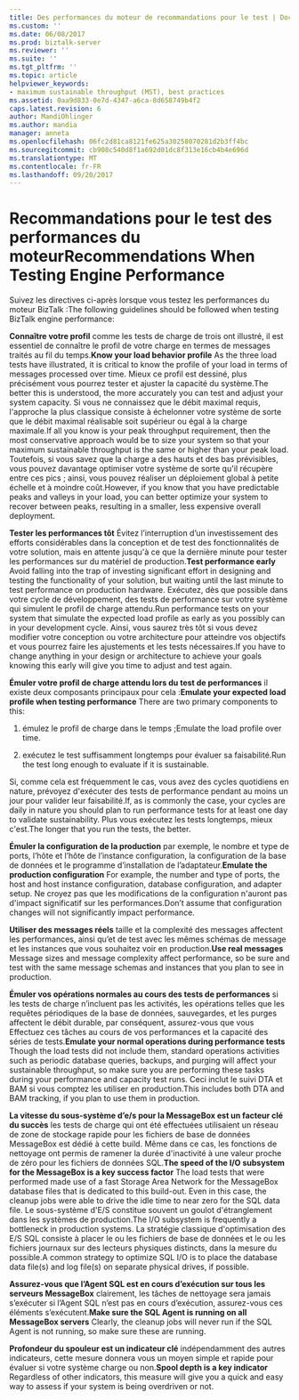 ```yaml
---
title: Des performances du moteur de recommandations pour le test | Documents Microsoft
ms.custom: ''
ms.date: 06/08/2017
ms.prod: biztalk-server
ms.reviewer: ''
ms.suite: ''
ms.tgt_pltfrm: ''
ms.topic: article
helpviewer_keywords:
- maximum sustainable throughput (MST), best practices
ms.assetid: 0aa9d833-0e7d-4347-a6ca-8d658749b4f2
caps.latest.revision: 6
author: MandiOhlinger
ms.author: mandia
manager: anneta
ms.openlocfilehash: 06fc2d81ca8121fe625a30258070281d2b3ff4bc
ms.sourcegitcommit: cb908c540d8f1a692d01dc8f313e16cb4b4e696d
ms.translationtype: MT
ms.contentlocale: fr-FR
ms.lasthandoff: 09/20/2017
---
```

# <a name="recommendations-when-testing-engine-performance"></a><span data-ttu-id="d7855-102">Recommandations pour le test des performances du moteur</span><span class="sxs-lookup"><span data-stu-id="d7855-102">Recommendations When Testing Engine Performance</span></span>
<span data-ttu-id="d7855-103">Suivez les directives ci-après lorsque vous testez les performances du moteur BizTalk :</span><span class="sxs-lookup"><span data-stu-id="d7855-103">The following guidelines should be followed when testing BizTalk engine performance:</span></span>  
  
 <span data-ttu-id="d7855-104">**Connaître votre profil** comme les tests de charge de trois ont illustré, il est essentiel de connaître le profil de votre charge en termes de messages traités au fil du temps.</span><span class="sxs-lookup"><span data-stu-id="d7855-104">**Know your load behavior profile** As the three load tests have illustrated, it is critical to know the profile of your load in terms of messages processed over time.</span></span>  <span data-ttu-id="d7855-105">Mieux ce profil est dessiné, plus précisément vous pourrez tester et ajuster la capacité du système.</span><span class="sxs-lookup"><span data-stu-id="d7855-105">The better this is understood, the more accurately you can test and adjust your system capacity.</span></span> <span data-ttu-id="d7855-106">Si vous ne connaissez que le débit maximal requis, l'approche la plus classique consiste à échelonner votre système de sorte que le débit maximal réalisable soit supérieur ou égal à la charge maximale.</span><span class="sxs-lookup"><span data-stu-id="d7855-106">If all you know is your peak throughput requirement, then the most conservative approach would be to size your system so that your maximum sustainable throughput is the same or higher than your peak load.</span></span> <span data-ttu-id="d7855-107">Toutefois, si vous savez que la charge a des hauts et des bas prévisibles, vous pouvez davantage optimiser votre système de sorte qu'il récupère entre ces pics ; ainsi, vous pouvez réaliser un déploiement global à petite échelle et à moindre coût.</span><span class="sxs-lookup"><span data-stu-id="d7855-107">However, if you know that you have predictable peaks and valleys in your load, you can better optimize your system to recover between peaks, resulting in a smaller, less expensive overall deployment.</span></span>  
  
 <span data-ttu-id="d7855-108">**Tester les performances tôt** Évitez l’interruption d’un investissement des efforts considérables dans la conception et de test des fonctionnalités de votre solution, mais en attente jusqu'à ce que la dernière minute pour tester les performances sur du matériel de production.</span><span class="sxs-lookup"><span data-stu-id="d7855-108">**Test performance early** Avoid falling into the trap of investing significant effort in designing and testing the functionality of your solution, but waiting until the last minute to test performance on production hardware.</span></span> <span data-ttu-id="d7855-109">Exécutez, dès que possible dans votre cycle de développement, des tests de performance sur votre système qui simulent le profil de charge attendu.</span><span class="sxs-lookup"><span data-stu-id="d7855-109">Run performance tests on your system that simulate the expected load profile as early as you possibly can in your development cycle.</span></span> <span data-ttu-id="d7855-110">Ainsi, vous saurez très tôt si vous devez modifier votre conception ou votre architecture pour atteindre vos objectifs et vous pourrez faire les ajustements et les tests nécessaires.</span><span class="sxs-lookup"><span data-stu-id="d7855-110">If you have to change anything in your design or architecture to achieve your goals knowing this early will give you time to adjust and test again.</span></span>  
  
 <span data-ttu-id="d7855-111">**Émuler votre profil de charge attendu lors du test de performances** il existe deux composants principaux pour cela :</span><span class="sxs-lookup"><span data-stu-id="d7855-111">**Emulate your expected load profile when testing performance** There are two primary components to this:</span></span>  
  
1.  <span data-ttu-id="d7855-112">émulez le profil de charge dans le temps ;</span><span class="sxs-lookup"><span data-stu-id="d7855-112">Emulate the load profile over time.</span></span>  
  
2.  <span data-ttu-id="d7855-113">exécutez le test suffisamment longtemps pour évaluer sa faisabilité.</span><span class="sxs-lookup"><span data-stu-id="d7855-113">Run the test long enough to evaluate if it is sustainable.</span></span>  
  
 <span data-ttu-id="d7855-114">Si, comme cela est fréquemment le cas, vous avez des cycles quotidiens en nature, prévoyez d'exécuter des tests de performance pendant au moins un jour pour valider leur faisabilité.</span><span class="sxs-lookup"><span data-stu-id="d7855-114">If, as is commonly the case, your cycles are daily in nature you should plan to run performance tests for at least one day to validate sustainability.</span></span> <span data-ttu-id="d7855-115">Plus vous exécutez les tests longtemps, mieux c'est.</span><span class="sxs-lookup"><span data-stu-id="d7855-115">The longer that you run the tests, the better.</span></span>  
  
 <span data-ttu-id="d7855-116">**Émuler la configuration de la production** par exemple, le nombre et type de ports, l’hôte et l’hôte de l’instance configuration, la configuration de la base de données et le programme d’installation de l’adaptateur.</span><span class="sxs-lookup"><span data-stu-id="d7855-116">**Emulate the production configuration** For example, the number and type of ports, the host and host instance configuration, database configuration, and adapter setup.</span></span> <span data-ttu-id="d7855-117">Ne croyez pas que les modifications de la configuration n'auront pas d'impact significatif sur les performances.</span><span class="sxs-lookup"><span data-stu-id="d7855-117">Don’t assume that configuration changes will not significantly impact performance.</span></span>  
  
 <span data-ttu-id="d7855-118">**Utiliser des messages réels** taille et la complexité des messages affectent les performances, ainsi qu’et de test avec les mêmes schémas de message et les instances que vous souhaitez voir en production.</span><span class="sxs-lookup"><span data-stu-id="d7855-118">**Use real messages** Message sizes and message complexity affect performance, so be sure and test with the same message schemas and instances that you plan to see in production.</span></span>  
  
 <span data-ttu-id="d7855-119">**Émuler vos opérations normales au cours des tests de performances** si les tests de charge n’incluent pas les activités, les opérations telles que les requêtes périodiques de la base de données, sauvegardes, et les purges affectent le débit durable, par conséquent, assurez-vous que vous Effectuez ces tâches au cours de vos performances et la capacité des séries de tests.</span><span class="sxs-lookup"><span data-stu-id="d7855-119">**Emulate your normal operations during performance tests** Though the load tests did not include them, standard operations activities such as periodic database queries, backups, and purging will affect your sustainable throughput, so make sure you are performing these tasks during your performance and capacity test runs.</span></span> <span data-ttu-id="d7855-120">Ceci inclut le suivi DTA et BAM si vous comptez les utiliser en production.</span><span class="sxs-lookup"><span data-stu-id="d7855-120">This includes both DTA and BAM tracking, if you plan to use them in production.</span></span>  
  
 <span data-ttu-id="d7855-121">**La vitesse du sous-système d’e/s pour la MessageBox est un facteur clé du succès** les tests de charge qui ont été effectuées utilisaient un réseau de zone de stockage rapide pour les fichiers de base de données MessageBox est dédié à cette build. Même dans ce cas, les fonctions de nettoyage ont permis de ramener la durée d'inactivité à une valeur proche de zéro pour les fichiers de données SQL.</span><span class="sxs-lookup"><span data-stu-id="d7855-121">**The speed of the I/O subsystem for the MessageBox is a key success factor** The load tests that were performed made use of a fast Storage Area Network for the MessageBox database files that is dedicated to this build-out. Even in this case, the cleanup jobs were able to drive the idle time to near zero for the SQL data file.</span></span> <span data-ttu-id="d7855-122">Le sous-système d'E/S constitue souvent un goulot d'étranglement dans les systèmes de production.</span><span class="sxs-lookup"><span data-stu-id="d7855-122">The I/O subsystem is frequently a bottleneck in production systems.</span></span> <span data-ttu-id="d7855-123">La stratégie classique d'optimisation des E/S SQL consiste à placer le ou les fichiers de base de données et le ou les fichiers journaux sur des lecteurs physiques distincts, dans la mesure du possible.</span><span class="sxs-lookup"><span data-stu-id="d7855-123">A common strategy to optimize SQL I/O is to place the database data file(s) and log file(s) on separate physical drives, if possible.</span></span>  
  
 <span data-ttu-id="d7855-124">**Assurez-vous que l’Agent SQL est en cours d’exécution sur tous les serveurs MessageBox** clairement, les tâches de nettoyage sera jamais s’exécuter si l’Agent SQL n’est pas en cours d’exécution, assurez-vous ces éléments s’exécutent.</span><span class="sxs-lookup"><span data-stu-id="d7855-124">**Make sure the SQL Agent is running on all MessageBox servers** Clearly, the cleanup jobs will never run if the SQL Agent is not running, so make sure these are running.</span></span>  
  
 <span data-ttu-id="d7855-125">**Profondeur du spouleur est un indicateur clé** indépendamment des autres indicateurs, cette mesure donnera vous un moyen simple et rapide pour évaluer si votre système charge ou non.</span><span class="sxs-lookup"><span data-stu-id="d7855-125">**Spool depth is a key indicator** Regardless of other indicators, this measure will give you a quick and easy way to assess if your system is being overdriven or not.</span></span>